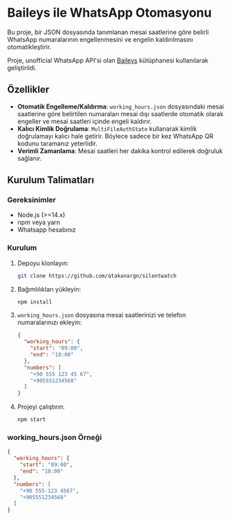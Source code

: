 # Baileys ile WhatsApp Otomasyonu

Bu proje, bir JSON dosyasında tanımlanan mesai saatlerine göre belirli WhatsApp numaralarının engellenmesini ve engelin kaldırılmasını otomatikleştirir.

Proje, unofficial WhatsApp API'si olan [Baileys](https://github.com/adiwajshing/Baileys) kütüphanesi kullanılarak geliştirildi.

## Özellikler
- **Otomatik Engelleme/Kaldırma**: `working_hours.json` dosyasındaki mesai saatlerine göre belirtilen numaraları mesai dışı saatlerde otomatik olarak engeller ve mesai saatleri içinde engeli kaldırır.
- **Kalıcı Kimlik Doğrulama**: `MultiFileAuthState` kullanarak kimlik doğrulamayı kalıcı hale getirir. Böylece sadece bir kez WhatsApp QR kodunu taramanız yeterlidir.
- **Verimli Zamanlama**: Mesai saatleri her dakika kontrol edilerek doğruluk sağlanır.

## Kurulum Talimatları

### Gereksinimler
- Node.js (>=14.x)
- npm veya yarn
- Whatsapp hesabınız

### Kurulum
1. Depoyu klonlayın:
    ```bash
    git clone https://github.com/atakanargn/silentwatch
    ```
2. Bağımlılıkları yükleyin:
    ```bash
    npm install
    ```
3. `working_hours.json` dosyasına mesai saatlerinizi ve telefon numaralarınızı ekleyin:
    ```json
    {
      "working_hours": {
        "start": "09:00",
        "end": "18:00"
      },
      "numbers": [
        "+90 555 123 45 67",
        "+905551234568"
      ]
    }
    ```
4. Projeyi çalıştırın:
    ```bash
    npm start
    ```

### working_hours.json Örneği
```json
{
  "working_hours": {
    "start": "09:00",
    "end": "18:00"
  },
  "numbers": [
    "+90 555-123 4567",
    "+905551234568"
  ]
}
